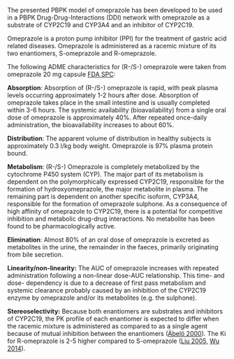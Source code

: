 The presented PBPK model of omeprazole has been developed to be used in a PBPK Drug-Drug-Interactions (DDI) network with omeprazole as a substrate of CYP2C19 and CYP3A4 and an inhibitor of CYP2C19.

Omeprazole is a proton pump inhibitor (PPI) for the treatment of gastric acid related diseases. Omeprazole is administered as a racemic mixture of its two enantiomers, S-omeprazole and R-omeprazole.

The following ADME characteristics for (R-/S-) omeprazole were taken from omeprazole 20 mg capsule [FDA SPC](#5-references):

**Absorption**: Absorption of (R-/S-) omeprazole is rapid, with peak plasma levels occurring approximately 1-2 hours after dose. Absorption of omeprazole takes place in the small intestine and is usually completed within 3-6 hours. The systemic availability (bioavailability) from a single oral dose of omeprazole is approximately 40%. After repeated once-daily administration, the bioavailability increases to about 60%.

**Distribution**: The apparent volume of distribution in healthy subjects is approximately 0.3 l/kg body weight. Omeprazole is 97% plasma protein bound.

**Metabolism**: (R-/S-) Omeprazole is completely metabolized by the cytochrome P450 system (CYP). The major part of its metabolism is dependent on the polymorphically expressed CYP2C19, responsible for the formation of hydroxyomeprazole, the major metabolite in plasma. The remaining part is dependent on another specific isoform, CYP3A4, responsible for the formation of omeprazole sulphone. As a consequence of high affinity of omeprazole to CYP2C19, there is a potential for competitive inhibition and metabolic drug-drug interactions. No metabolite has been found to be pharmacologically active.

**Elimination**: Almost 80% of an oral dose of omeprazole is excreted as metabolites in the urine, the remainder in the faeces, primarily originating from bile secretion.

**Linearity/non-linearity:** The AUC of omeprazole increases with repeated administration following a non-linear dose-AUC relationship. This time- and dose- dependency is due to a decrease of first pass metabolism and systemic clearance probably caused by an inhibition of the CYP2C19 enzyme by omeprazole and/or its metabolites (e.g. the sulphone).

**Stereoselectivity:** Because both enantiomers are substrates and inhibitors of CYP2C19, the PK profile of each enantiomer is expected to differ when the racemic mixture is administered as compared to as a single agent because of mutual inhibition between the enantiomers ([Äbelö 2000](#5-references)). The Ki for R-omeprazole is 2-5 higher compared to S-omeprazole ([Liu 2005](#5-references), [Wu 2014](#5-references)).
